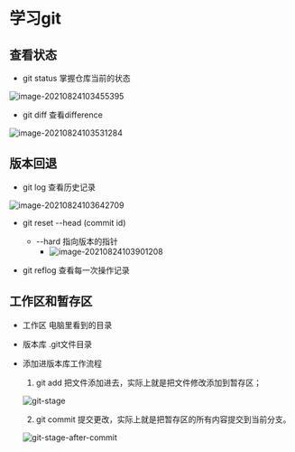 # 学习git

## 查看状态

- git status 掌握仓库当前的状态

![image-20210824103455395](https://cdn.jsdelivr.net/gh/chenruida/image@master/uPic/image-2021082410345539565VMKz.png)

- git diff 查看difference

![image-20210824103531284](https://cdn.jsdelivr.net/gh/chenruida/image@master/uPic/image-20210824103531284NU0MNp.png)

## 版本回退

- git log 查看历史记录

![image-20210824103642709](https://cdn.jsdelivr.net/gh/chenruida/image@master/uPic/image-202108241036427092KCytl.png)

- git reset --head (commit id)
  - --hard 指向版本的指针
    - ![image-20210824103901208](https://cdn.jsdelivr.net/gh/chenruida/image@master/uPic/image-20210824103901208bhX1E6.png)

- git reflog 查看每一次操作记录

## 工作区和暂存区

- 工作区 电脑里看到的目录

- 版本库 .git文件目录

- 添加进版本库工作流程

  1. git add 把文件添加进去，实际上就是把文件修改添加到暂存区；

  ![git-stage](https://www.liaoxuefeng.com/files/attachments/919020074026336/0)

  2. git commit 提交更改，实际上就是把暂存区的所有内容提交到当前分支。

  ![git-stage-after-commit](https://www.liaoxuefeng.com/files/attachments/919020100829536/0)

  

